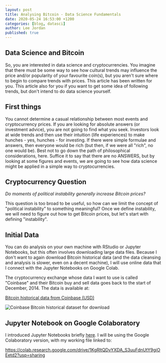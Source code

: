 ```yaml
---
layout: post
title: Analysing Bitcoin - Data Science Fundamentals
date: 2020-05-24 16:53:00 +1200
categories: [blog, datasci]
author: Lee Jordan
published: true
---
```


<h2>Data Science and Bitcoin</h2>

<p>So, you are interested in data science and cryptocurrencies. You imagine that there must be some way to see how cultural trends may influence the price and/or popularity of your favourite coin(s), but you aren't sure where to begin to compare trends with prices. This article has been written for you. This article also for you if you want to get some idea of following trends, but don't intend to do data science yourself.</p>

<h2>First things</h2>

<p>You cannot determine a casual relationship between most events and cryptocurrency prices. If you are looking for absolute answers (or investment advice), you are not going to find what you seek. Investors look at wide trends and then use their intuition (life experiences) to make hunches - yes, hunches - for investing. If there were simple formulae and answers, then everyone would be rich (but then, if we were all "rich", no one would be). Best not to go down the path of philosophical considerations, here. Suffice it to say that there are no ANSWERS, but by looking at some figures and events, we are going to see how data science might be applied in a simple way to cryptocurrencies.</p>

<h2>Cryptocurrency Question</h2>

<p><i>Do moments of political instability generally increase Bitcoin prices?</i><p> 

<p>This question is too broad to be useful, so how can we limit the concept of "political instability" to something meaningful? Once we define instability, we will need to figure out how to get Bitcoin prices, but let's start with defining "instability".</p>

<h2>Initial Data</h2>

<p>You can do analysis on your own machine with RStudio or Jupyter Notebooks, but this often involves downloading large data files. Because I don't want to again download Bitcoin historical data (and the data cleansing and analysis is slower, even on a decent machine), I will use online data that I connect with the Jupyter Notebooks on Google Colab.<p> 

<p>The cryptocurrency exchange whose data I want to use is called "Coinbase" and their Bitcoin buy and sell data goes back to the start of December, 2014. The data is available at:</p>

<p><a href="http://api.bitcoincharts.com/v1/csv/coinbaseUSD.csv.gz" title="Bitcoin historical data from Coinbase (USD)" rel="nofollow" target="_blank">Bitcoin historical data from Coinbase (USD)</a></p>

<p><img class="img-border" src="https://cryptograph.co.nz/public/assets/images/coinbase-usd-24-may-2020 .png" alt="Coinbase Bitcoin historical dataset for download"></p>

<h2>Jupyter Notebook on Google Colaboratory</h2>

I introduced Jupyter Notebooks briefly <a href="https://cryptograph.co.nz/jupyter-notebooks/" title="Jupyter Notebooks">here</a>. I will be using the Google Colaboratory version, with my working file linked to:

<p><a href="https://colab.research.google.com/drive/1KgRltQDvYXDA_S3uuFdnUtY9giOEetd2?usp=sharing" title="Bitcoin Historical Data Analysis on Google Colaboratory" rel="nofollow" target="_blank">https://colab.research.google.com/drive/1KgRltQDvYXDA_S3uuFdnUtY9giOEetd2?usp=sharing</a></p>


